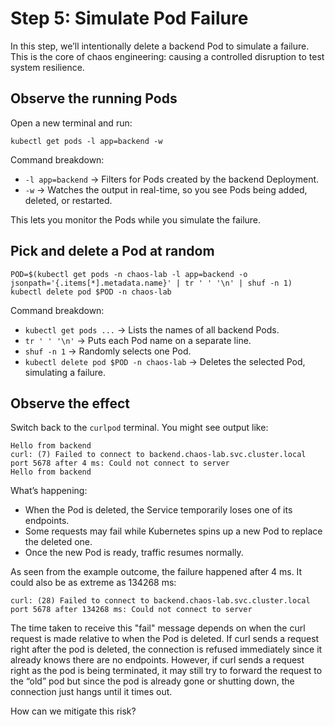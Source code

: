 # Step 5: Simulate Pod Failure

In this step, we’ll intentionally delete a backend Pod to simulate a failure. This is the core of chaos engineering: causing a controlled disruption to test system resilience.

## Observe the running Pods

Open a new terminal and run:
```
kubectl get pods -l app=backend -w
```
Command breakdown:
- `-l app=backend` → Filters for Pods created by the backend Deployment.
- `-w` → Watches the output in real-time, so you see Pods being added, deleted, or restarted.

This lets you monitor the Pods while you simulate the failure.

## Pick and delete a Pod at random
```
POD=$(kubectl get pods -n chaos-lab -l app=backend -o jsonpath='{.items[*].metadata.name}' | tr ' ' '\n' | shuf -n 1)
kubectl delete pod $POD -n chaos-lab
```
Command breakdown:
- `kubectl get pods ...` → Lists the names of all backend Pods.
- `tr ' ' '\n'` → Puts each Pod name on a separate line.
- `shuf -n 1` → Randomly selects one Pod.
- `kubectl delete pod $POD -n chaos-lab` → Deletes the selected Pod, simulating a failure.

## Observe the effect

Switch back to the `curlpod` terminal. You might see output like:
```
Hello from backend
curl: (7) Failed to connect to backend.chaos-lab.svc.cluster.local port 5678 after 4 ms: Could not connect to server
Hello from backend
```
What’s happening:
- When the Pod is deleted, the Service temporarily loses one of its endpoints.
- Some requests may fail while Kubernetes spins up a new Pod to replace the deleted one.
- Once the new Pod is ready, traffic resumes normally.

As seen from the example outcome, the failure happened after 4 ms. It could also be as extreme as 134268 ms:
```
curl: (28) Failed to connect to backend.chaos-lab.svc.cluster.local port 5678 after 134268 ms: Could not connect to server
```

The time taken to receive this "fail" message depends on when the curl request is made relative to when the Pod is deleted. If curl sends a request right after the pod is deleted, the connection is refused immediately since it already knows there are no endpoints. However, if curl sends a request right as the pod is being terminated, it may still try to forward the request to the “old” pod but since the pod is already gone or shutting down, the connection just hangs until it times out.

How can we mitigate this risk?